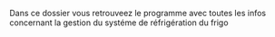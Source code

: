 Dans ce dossier vous retrouveez le programme avec toutes les infos concernant la gestion du systéme de réfrigération du frigo